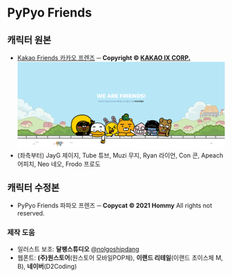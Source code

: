 # PyPyo Friends

## 캐릭터 원본

- [Kakao Friends 카카오 프렌즈](https://store.kakaofriends.com/kr/info/charInfo) ─ **Copyright © [KAKAO IX CORP.](https://store.kakaofriends.com/kr/index?tab=home)**
![Kakao Friends](img/kakao_original/kakaofriends_main.png)
- (좌측부터) JayG 제이지, Tube 튜브, Muzi 무지, Ryan 라이언, Con 콘, Apeach 어피치, Neo 네오, Frodo 프로도

## 캐릭터 수정본

- PyPyo Friends 파파오 프렌즈  ─ **Copycat © 2021 Hommy** All rights not reserved.

### 제작 도움
- 일러스트 보조: **달팽스튜디오** [@nolgoshipdang](https://www.instagram.com/nolgoshipdang)
- 웹폰트: **\(주\)원스토어**(원스토어 모바일POP체), **이랜드 리테일**(이랜드 초이스체 M, B), **네이버**(D2Coding)


